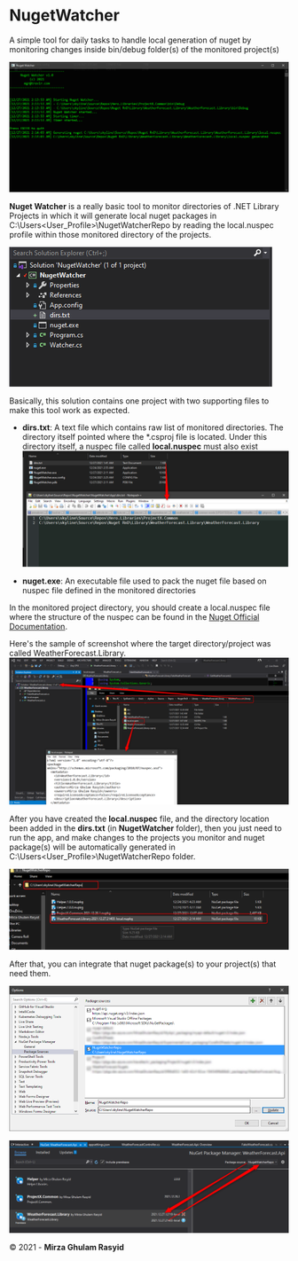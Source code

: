 # NugetWatcher
A simple tool for daily tasks to handle local generation of nuget by monitoring changes inside bin/debug folder(s) of the monitored project(s)


![NugetWatcher](https://raw.githubusercontent.com/mirzaevolution/NugetWatcher/master/Assets/2021-12-27_02h14_54.png)

**Nuget Watcher** is a really basic tool to monitor directories of .NET Library Projects in which it will generate local nuget packages in C:\Users\<User_Profile>\NugetWatcherRepo by reading the local.nuspec profile within those monitored directory of the projects.

![NugetWatcher](https://raw.githubusercontent.com/mirzaevolution/NugetWatcher/master/Assets/2021-12-27_02h25_18.png)

Basically, this solution contains one project with two supporting files to make this tool work as expected. 

- **dirs.txt**: A text file which contains raw list of monitored directories. The directory itself pointed where the *.csproj file is located. Under this directory itself, a nuspec file called **local.nuspec** must also exist
![NugetWatcher](https://raw.githubusercontent.com/mirzaevolution/NugetWatcher/master/Assets/2021-12-27_02h15_45.png)

- **nuget.exe**: An executable file used to pack the nuget file based on nuspec file defined in the monitored directories




In the monitored project directory, you should create a local.nuspec file where the structure of the nuspec can be found in the [Nuget Official Documentation](https://docs.microsoft.com/en-us/nuget/). 

Here's the sample of screenshot where the target directory/project was called WeatherForecast.Library.
![NugetWatcher](https://raw.githubusercontent.com/mirzaevolution/NugetWatcher/master/Assets/2021-12-27_02h16_39.png)

After you have created the **local.nuspec** file, and the directory location been added in the **dirs.txt** (in **NugetWatcher** folder), then you just need to run the app, and make changes to the projects you monitor and nuget package(s) will be automatically generated in C:\Users\<User_Profile>\NugetWatcherRepo folder.

![NugetWatcher](https://raw.githubusercontent.com/mirzaevolution/NugetWatcher/master/Assets/2021-12-27_02h18_23.png)

After that, you can integrate that nuget package(s) to your project(s) that need them.

![NugetWatcher](https://raw.githubusercontent.com/mirzaevolution/NugetWatcher/master/Assets/2021-12-27_02h19_16.png)

![NugetWatcher](https://raw.githubusercontent.com/mirzaevolution/NugetWatcher/master/Assets/2021-12-27_02h20_13.png)


© 2021 - **Mirza Ghulam Rasyid**
